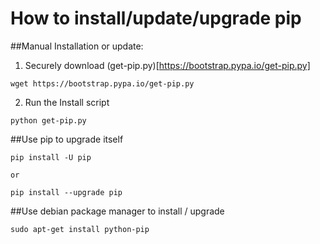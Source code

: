 # How to install/update/upgrade pip

##Manual Installation or update:

1. Securely download (get-pip.py)[https://bootstrap.pypa.io/get-pip.py]

```
wget https://bootstrap.pypa.io/get-pip.py
```

2. Run the Install script
```
python get-pip.py
```

##Use pip to upgrade itself

```
pip install -U pip

or

pip install --upgrade pip
```

##Use debian package manager to install / upgrade

```
sudo apt-get install python-pip
```
